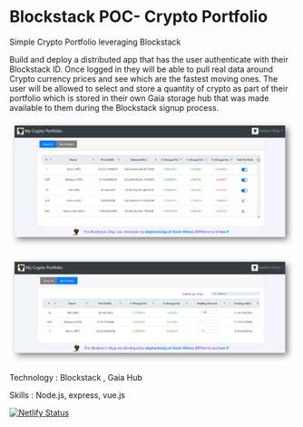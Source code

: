 # Blockstack POC- Crypto Portfolio
Simple Crypto Portfolio leveraging Blockstack

Build and deploy a distributed app that has the user authenticate with their Blockstack ID. Once logged in they will be able to pull real data around Crypto currency prices and see which are the fastest moving ones. The user will be allowed to select and store a quantity of crypto as part of their portfolio which is stored in their own Gaia storage hub that was made available to them during the Blockstack signup process.

![Show All Coins](client/public/screen1.png)

![Show Portfolio](client/public/screen2.png)

Technology : Blockstack , Gaia Hub

Skills : Node.js, express, vue.js

[![Netlify Status](https://api.netlify.com/api/v1/badges/b0e4748e-a661-43e4-ab0f-7e9bfdffe7f1/deploy-status)](https://app.netlify.com/sites/cryptoportfolio/deploys)
